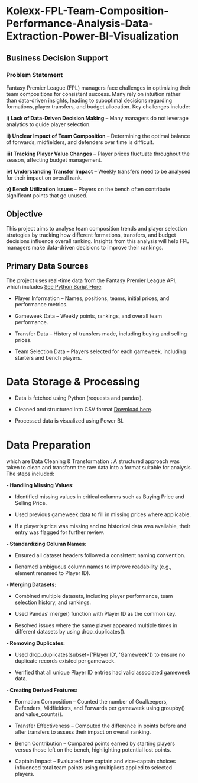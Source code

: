 # Kolexx-FPL-Team-Composition-Performance-Analysis-Data-Extraction-Power-BI-Visualization


## Business Decision Support

### Problem Statement

Fantasy Premier League (FPL) managers face challenges in optimizing their team compositions for consistent success. Many rely on intuition rather than data-driven insights, leading to suboptimal decisions regarding formations, player transfers, and budget allocation. Key challenges include:

**i) Lack of Data-Driven Decision Making** – Many managers do not leverage analytics to guide player selection.

**ii) Unclear Impact of Team Composition** – Determining the optimal balance of forwards, midfielders, and defenders over time is difficult.

**iii) Tracking Player Value Changes** – Player prices fluctuate throughout the season, affecting budget management.

**iv) Understanding Transfer Impact** – Weekly transfers need to be analysed for their impact on overall rank.

**v) Bench Utilization Issues** – Players on the bench often contribute significant points that go unused.

## Objective

This project aims to analyse team composition trends and player selection strategies by tracking how different formations, transfers, and budget decisions influence overall ranking. Insights from this analysis will help FPL managers make data-driven decisions to improve their rankings.

## Primary Data Sources

The project uses real-time data from the Fantasy Premier League API, which includes [See Python Script Here](https://github.com/Kolexx/Kolexx-FPL-Team-Composition-Performance-Analysis-Data-Extraction-Power-BI-Visualization/blob/main/scripts/FPL.ipynb):

- Player Information – Names, positions, teams, initial prices, and performance metrics.

- Gameweek Data – Weekly points, rankings, and overall team performance.

- Transfer Data – History of transfers made, including buying and selling prices.

- Team Selection Data – Players selected for each gameweek, including starters and bench players.

# Data Storage & Processing

- Data is fetched using Python (requests and pandas).

- Cleaned and structured into CSV format [Download here](https://github.com/Kolexx/Kolexx-FPL-Team-Composition-Performance-Analysis-Data-Extraction-Power-BI-Visualization/blob/main/data/FPL_Team_Analysis.csv).

- Processed data is visualized using Power BI.

# Data Preparation

which are Data Cleaning & Transformation : A structured approach was taken to clean and transform the raw data into a format suitable for analysis. The steps included:

**- Handling Missing Values:**

- Identified missing values in critical columns such as Buying Price and Selling Price.

- Used previous gameweek data to fill in missing prices where applicable.

- If a player’s price was missing and no historical data was available, their entry was flagged for further review.

**- Standardizing Column Names:**

- Ensured all dataset headers followed a consistent naming convention.

- Renamed ambiguous column names to improve readability (e.g., element renamed to Player ID).

**- Merging Datasets:**

- Combined multiple datasets, including player performance, team selection history, and rankings.

- Used Pandas' merge() function with Player ID as the common key.

- Resolved issues where the same player appeared multiple times in different datasets by using drop_duplicates().

**- Removing Duplicates:**

- Used drop_duplicates(subset=['Player ID', 'Gameweek']) to ensure no duplicate records existed per gameweek.

- Verified that all unique Player ID entries had valid associated gameweek data.

**- Creating Derived Features:**

- Formation Composition – Counted the number of Goalkeepers, Defenders, Midfielders, and Forwards per gameweek using groupby() and value_counts().

- Transfer Effectiveness – Computed the difference in points before and after transfers to assess their impact on overall ranking.

- Bench Contribution – Compared points earned by starting players versus those left on the bench, highlighting potential lost points.

- Captain Impact – Evaluated how captain and vice-captain choices influenced total team points using multipliers applied to selected players.










